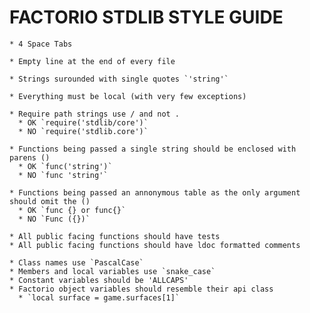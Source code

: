 # FACTORIO STDLIB STYLE GUIDE

    * 4 Space Tabs

    * Empty line at the end of every file

    * Strings surounded with single quotes `'string'`

    * Everything must be local (with very few exceptions)

    * Require path strings use / and not .
      * OK `require('stdlib/core')`
      * NO `require('stdlib.core')`

    * Functions being passed a single string should be enclosed with parens ()
      * OK `func('string')`
      * NO `func 'string'`

    * Functions being passed an annonymous table as the only argument should omit the ()
      * OK `func {} or func{}`
      * NO `Func ({})`

    * All public facing functions should have tests
    * All public facing functions should have ldoc formatted comments

    * Class names use `PascalCase`
    * Members and local variables use `snake_case`
    * Constant variables should be 'ALLCAPS'
    * Factorio object variables should resemble their api class
      * `local surface = game.surfaces[1]`
